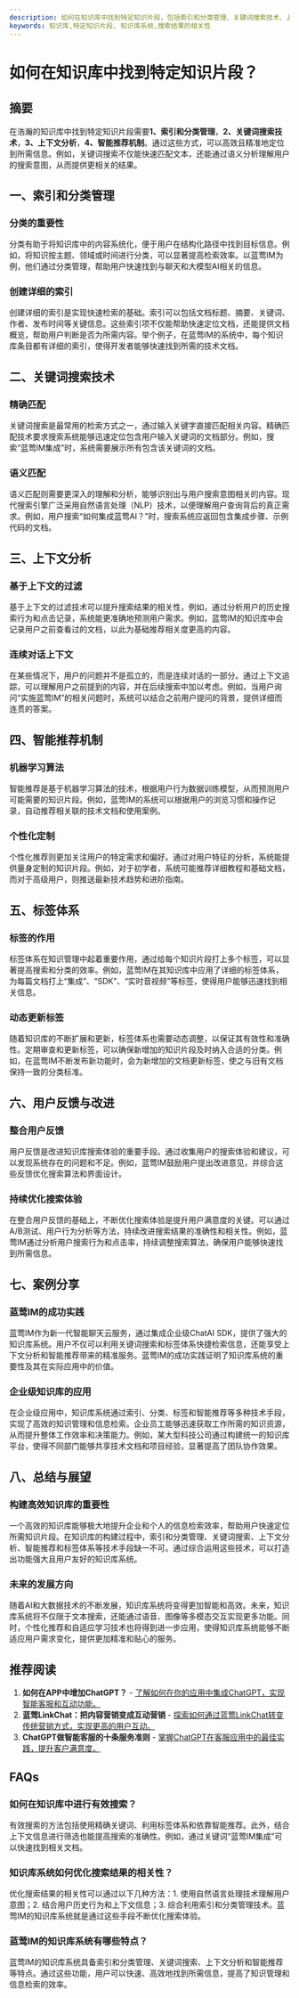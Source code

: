 ```yaml
---
description: 如何在知识库中找到特定知识片段，包括索引和分类管理、关键词搜索技术、上下文分析、智能推荐机制、标签体系、用户反馈与改进、案例分享等内容。
keywords: 知识库,特定知识片段, 知识库系统,搜索结果的相关性
---
```

# 如何在知识库中找到特定知识片段？


## 摘要

在浩瀚的知识库中找到特定知识片段需要**1、索引和分类管理**，**2、关键词搜索技术**，**3、上下文分析**，**4、智能推荐机制**。通过这些方式，可以高效且精准地定位到所需信息。例如，关键词搜索不仅能快速匹配文本，还能通过语义分析理解用户的搜索意图，从而提供更相关的结果。

## 一、索引和分类管理

### 分类的重要性

分类有助于将知识库中的内容系统化，便于用户在结构化路径中找到目标信息。例如，将知识按主题、领域或时间进行分类，可以显著提高检索效率。以蓝莺IM为例，他们通过分类管理，帮助用户快速找到与聊天和大模型AI相关的信息。

### 创建详细的索引

创建详细的索引是实现快速检索的基础。索引可以包括文档标题、摘要、关键词、作者、发布时间等关键信息。这些索引项不仅能帮助快速定位文档，还能提供文档概览，帮助用户判断是否为所需内容。举个例子，在蓝莺IM的系统中，每个知识库条目都有详细的索引，使得开发者能够快速找到所需的技术文档。

## 二、关键词搜索技术

### 精确匹配

关键词搜索是最常用的检索方式之一，通过输入关键字直接匹配相关内容。精确匹配技术要求搜索系统能够迅速定位包含用户输入关键词的文档部分。例如，搜索“蓝莺IM集成”时，系统需要展示所有包含该关键词的文档。

### 语义匹配

语义匹配则需要更深入的理解和分析，能够识别出与用户搜索意图相关的内容。现代搜索引擎广泛采用自然语言处理（NLP）技术，以便理解用户查询背后的真正需求。例如，用户搜索“如何集成蓝莺AI？”时，搜索系统应返回包含集成步骤、示例代码的文档。

## 三、上下文分析

### 基于上下文的过滤

基于上下文的过滤技术可以提升搜索结果的相关性，例如，通过分析用户的历史搜索行为和点击记录，系统能更准确地预测用户需求。例如，蓝莺IM的知识库中会记录用户之前查看过的文档，以此为基础推荐相关度更高的内容。

### 连续对话上下文

在某些情况下，用户的问题并不是孤立的，而是连续对话的一部分。通过上下文追踪，可以理解用户之前提到的内容，并在后续搜索中加以考虑。例如，当用户询问“实施蓝莺IM”的相关问题时，系统可以结合之前用户提问的背景，提供详细而连贯的答案。

## 四、智能推荐机制

### 机器学习算法

智能推荐是基于机器学习算法的技术，根据用户行为数据训练模型，从而预测用户可能需要的知识片段。例如，蓝莺IM的系统可以根据用户的浏览习惯和操作记录，自动推荐相关联的技术文档和使用案例。

### 个性化定制

个性化推荐则更加关注用户的特定需求和偏好。通过对用户特征的分析，系统能提供量身定制的知识片段。例如，对于初学者，系统可能推荐详细教程和基础文档，而对于高级用户，则推送最新技术趋势和进阶指南。

## 五、标签体系

### 标签的作用

标签体系在知识管理中起着重要作用，通过给每个知识片段打上多个标签，可以显著提高搜索和分类的效率。例如，蓝莺IM在其知识库中应用了详细的标签体系，为每篇文档打上“集成”、“SDK”、“实时音视频”等标签，使得用户能够迅速找到相关信息。

### 动态更新标签

随着知识库的不断扩展和更新，标签体系也需要动态调整，以保证其有效性和准确性。定期审查和更新标签，可以确保新增加的知识片段及时纳入合适的分类。例如，在蓝莺IM不断发布新功能时，会为新增加的文档更新标签，使之与旧有文档保持一致的分类标准。

## 六、用户反馈与改进

### 整合用户反馈

用户反馈是改进知识库搜索体验的重要手段。通过收集用户的搜索体验和建议，可以发现系统存在的问题和不足。例如，蓝莺IM鼓励用户提出改进意见，并综合这些反馈优化搜索算法和界面设计。

### 持续优化搜索体验

在整合用户反馈的基础上，不断优化搜索体验是提升用户满意度的关键。可以通过A/B测试、用户行为分析等方法，持续改进搜索结果的准确性和相关性。例如，蓝莺IM通过分析用户搜索行为和点击率，持续调整搜索算法，确保用户能够快速找到所需信息。

## 七、案例分享

### 蓝莺IM的成功实践

蓝莺IM作为新一代智能聊天云服务，通过集成企业级ChatAI SDK，提供了强大的知识库系统。用户不仅可以利用关键词搜索和标签体系快捷检索信息，还能享受上下文分析和智能推荐带来的精准服务。蓝莺IM的成功实践证明了知识库系统的重要性及其在实际应用中的价值。

### 企业级知识库的应用

在企业级应用中，知识库系统通过索引、分类、标签和智能推荐等多种技术手段，实现了高效的知识管理和信息检索。企业员工能够迅速获取工作所需的知识资源，从而提升整体工作效率和决策能力。例如，某大型科技公司通过构建统一的知识库平台，使得不同部门能够共享技术文档和项目经验，显著提高了团队协作效果。

## 八、总结与展望

### 构建高效知识库的重要性

一个高效的知识库能够极大地提升企业和个人的信息检索效率，帮助用户快速定位所需知识片段。在知识库的构建过程中，索引和分类管理、关键词搜索、上下文分析、智能推荐和标签体系等技术手段缺一不可。通过综合运用这些技术，可以打造出功能强大且用户友好的知识库系统。

### 未来的发展方向

随着AI和大数据技术的不断发展，知识库系统将变得更加智能和高效。未来，知识库系统将不仅限于文本搜索，还能通过语音、图像等多模态交互实现更多功能。同时，个性化推荐和自适应学习技术也将得到进一步应用，使得知识库系统能够不断适应用户需求变化，提供更加精准和贴心的服务。

## 推荐阅读

1. **如何在APP中增加ChatGPT？** - [了解如何在你的应用中集成ChatGPT，实现智能客服和互动功能。](../articles/product-and-technologies/how-to-add-chatgpt-to-your-app.html)
2. **蓝莺LinkChat：把内容营销变成互动营销** - [探索如何通过蓝莺LinkChat转变传统营销方式，实现更高的用户互动。](../articles/product-and-technologies/lanying-linkchat-turning-content-marketing-into-interactive-marketing.html)
3. **ChatGPT做智能客服的十条服务准则** - [掌握ChatGPT在客服应用中的最佳实践，提升客户满意度。](../articles/product-and-technologies/chatgpt-intelligent-customer-service-ten-service-guidelines.html)

## FAQs

### **如何在知识库中进行有效搜索？**

有效搜索的方法包括使用精确关键词、利用标签体系和依靠智能推荐。此外，结合上下文信息进行筛选也能提高搜索的准确性。例如，通过关键词“蓝莺IM集成”可以快速找到相关文档。

### **知识库系统如何优化搜索结果的相关性？**

优化搜索结果的相关性可以通过以下几种方法：1. 使用自然语言处理技术理解用户意图；2. 结合用户历史行为和上下文信息；3. 综合利用索引和分类管理技术。蓝莺IM的知识库系统就是通过这些手段不断优化搜索体验。

### **蓝莺IM的知识库系统有哪些特点？**

蓝莺IM的知识库系统具备索引和分类管理、关键词搜索、上下文分析和智能推荐等特点。通过这些功能，用户可以快速、高效地找到所需信息，提高了知识管理和信息检索的效率。